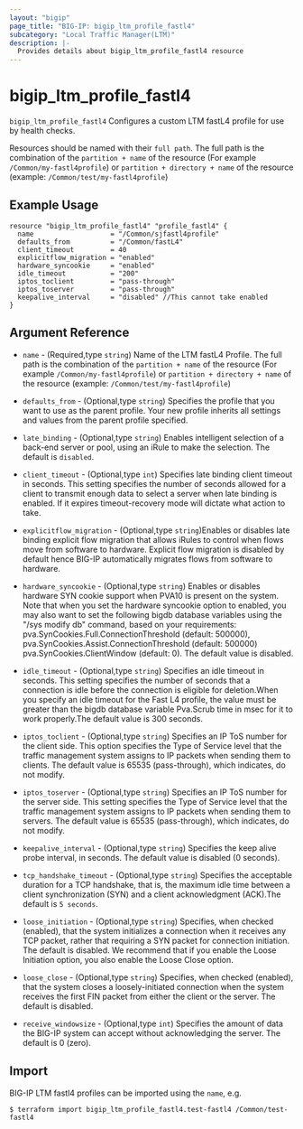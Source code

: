 ```yaml
---
layout: "bigip"
page_title: "BIG-IP: bigip_ltm_profile_fastl4"
subcategory: "Local Traffic Manager(LTM)"
description: |-
  Provides details about bigip_ltm_profile_fastl4 resource
---
```


# bigip\_ltm\_profile_fastl4

`bigip_ltm_profile_fastl4` Configures a custom LTM fastL4 profile for use by health checks.

Resources should be named with their `full path`. The full path is the combination of the `partition + name` of the resource (For example `/Common/my-fastl4profile`) or  `partition + directory + name` of the resource  (example: `/Common/test/my-fastl4profile`)

## Example Usage


```hcl
resource "bigip_ltm_profile_fastl4" "profile_fastl4" {
  name                   = "/Common/sjfastl4profile"
  defaults_from          = "/Common/fastL4"
  client_timeout         = 40
  explicitflow_migration = "enabled"
  hardware_syncookie     = "enabled"
  idle_timeout           = "200"
  iptos_toclient         = "pass-through"
  iptos_toserver         = "pass-through"
  keepalive_interval     = "disabled" //This cannot take enabled
}

```      

## Argument Reference

* `name` - (Required,type `string`) Name of the LTM fastL4 Profile. The full path is the combination of the `partition + name` of the resource (For example `/Common/my-fastl4profile`) or  `partition + directory + name` of the resource  (example: `/Common/test/my-fastl4profile`)

* `defaults_from` - (Optional,type `string`) Specifies the profile that you want to use as the parent profile. Your new profile inherits all settings and values from the parent profile specified.

* `late_binding` - (Optional,type `string`) Enables intelligent selection of a back-end server or pool, using an iRule to make the selection. The default is `disabled`.

* `client_timeout` - (Optional,type `int`) Specifies late binding client timeout in seconds. This setting specifies the number of seconds allowed for a client to transmit enough data to select a server when late binding is enabled. If it expires timeout-recovery mode will dictate what action to take.

* `explicitflow_migration` - (Optional,type `string`)Enables or disables late binding explicit flow migration that allows iRules to control when flows move from software to hardware. Explicit flow migration is disabled by default hence BIG-IP automatically migrates flows from software to hardware.

* `hardware_syncookie` - (Optional,type `string`) Enables or disables hardware SYN cookie support when PVA10 is present on the system. Note that when you set the hardware syncookie option to enabled, you may also want to set the following bigdb database variables using the "/sys modify db" command, based on your requirements: pva.SynCookies.Full.ConnectionThreshold (default: 500000), pva.SynCookies.Assist.ConnectionThreshold (default: 500000) pva.SynCookies.ClientWindow (default: 0). The default value is disabled.

* `idle_timeout` - (Optional,type `string`) Specifies an idle timeout in seconds. This setting specifies the number of seconds that a connection is idle before the connection is eligible for deletion.When you specify an idle timeout for the Fast L4 profile, the value must be greater than the bigdb database variable Pva.Scrub time in msec for it to work properly.The default value is 300 seconds.

* `iptos_toclient` - (Optional,type `string`) Specifies an IP ToS number for the client side. This option specifies the Type of Service level that the traffic management system assigns to IP packets when sending them to clients. The default value is 65535 (pass-through), which indicates, do not modify.

* `iptos_toserver`  - (Optional,type `string`) Specifies an IP ToS number for the server side. This setting specifies the Type of Service level that the traffic management system assigns to IP packets when sending them to servers. The default value is 65535 (pass-through), which indicates, do not modify.

* `keepalive_interval` - (Optional,type `string`) Specifies the keep alive probe interval, in seconds. The default value is disabled (0 seconds).

* `tcp_handshake_timeout` - (Optional,type `string`) Specifies the acceptable duration for a TCP handshake, that is, the maximum idle time between a client synchronization (SYN) and a client acknowledgment (ACK).The default is `5 seconds`.

* `loose_initiation` - (Optional,type `string`) Specifies, when checked (enabled), that the system initializes a connection when it receives any TCP packet, rather that requiring a SYN packet for connection initiation. The default is disabled. We recommend that if you enable the Loose Initiation option, you also enable the Loose Close option.

* `loose_close` - (Optional,type `string`) Specifies, when checked (enabled), that the system closes a loosely-initiated connection when the system receives the first FIN packet from either the client or the server. The default is disabled.

* `receive_windowsize` - (Optional,type `int`) Specifies the amount of data the BIG-IP system can accept without acknowledging the server. The default is 0 (zero).

## Import

BIG-IP LTM fastl4 profiles can be imported using the `name`, e.g.

```
$ terraform import bigip_ltm_profile_fastl4.test-fastl4 /Common/test-fastl4
```
